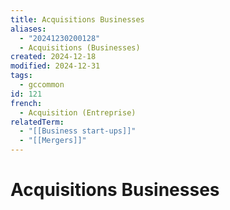 ```yaml
---
title: Acquisitions Businesses
aliases:
  - "20241230200128"
  - Acquisitions (Businesses)
created: 2024-12-18
modified: 2024-12-31
tags:
  - gccommon
id: 121
french:
  - Acquisition (Entreprise)
relatedTerm:
  - "[[Business start-ups]]"
  - "[[Mergers]]"
---
```

# Acquisitions Businesses
